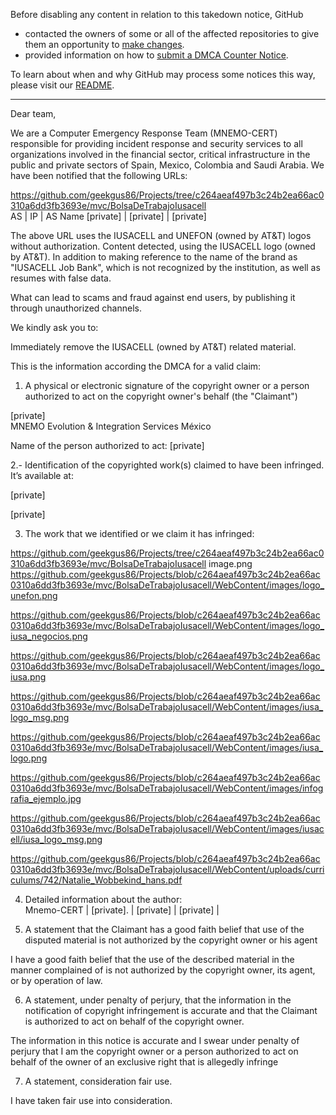 Before disabling any content in relation to this takedown notice, GitHub
- contacted the owners of some or all of the affected repositories to give them an opportunity to [make changes](https://docs.github.com/en/github/site-policy/dmca-takedown-policy#a-how-does-this-actually-work).
- provided information on how to [submit a DMCA Counter Notice](https://docs.github.com/en/articles/guide-to-submitting-a-dmca-counter-notice).

To learn about when and why GitHub may process some notices this way, please visit our [README](https://github.com/github/dmca/blob/master/README.md#anatomy-of-a-takedown-notice).

---

Dear team,

We are a Computer Emergency Response Team (MNEMO-CERT) responsible for providing incident response and security services to all organizations involved in the financial sector, critical infrastructure in the public and private sectors of Spain, Mexico, Colombia and Saudi Arabia. We have been notified that the following URLs:   

https://github.com/geekgus86/Projects/tree/c264aeaf497b3c24b2ea66ac0310a6dd3fb3693e/mvc/BolsaDeTrabajoIusacell  
AS        | IP                       | AS Name
[private]    | [private]    | [private] 

The above URL uses the IUSACELL and UNEFON (owned by AT&T) logos without authorization. Content detected, using the IUSACELL logo (owned by AT&T). In addition to making reference to the name of the brand as "IUSACELL Job Bank", which is not recognized by the institution, as well as resumes with false data.

What can lead to scams and fraud against end users, by publishing it through unauthorized channels.

We kindly ask you to:

Immediately remove the IUSACELL (owned by AT&T) related material.

This is the information according the DMCA for a valid claim:

1. A physical or electronic signature of the copyright owner or a person authorized to act on the copyright owner's behalf (the "Claimant")

[private]  
MNEMO Evolution & Integration Services México

Name of the person authorized to act: [private] 

2.- Identification of the copyrighted work(s) claimed to have been infringed. It’s available at:


[private]


[private]

3. The work that we identified or we claim it has infringed: 

https://github.com/geekgus86/Projects/tree/c264aeaf497b3c24b2ea66ac0310a6dd3fb3693e/mvc/BolsaDeTrabajoIusacell
image.png
https://github.com/geekgus86/Projects/blob/c264aeaf497b3c24b2ea66ac0310a6dd3fb3693e/mvc/BolsaDeTrabajoIusacell/WebContent/images/logo_unefon.png

https://github.com/geekgus86/Projects/blob/c264aeaf497b3c24b2ea66ac0310a6dd3fb3693e/mvc/BolsaDeTrabajoIusacell/WebContent/images/logo_iusa_negocios.png

https://github.com/geekgus86/Projects/blob/c264aeaf497b3c24b2ea66ac0310a6dd3fb3693e/mvc/BolsaDeTrabajoIusacell/WebContent/images/logo_iusa.png

https://github.com/geekgus86/Projects/blob/c264aeaf497b3c24b2ea66ac0310a6dd3fb3693e/mvc/BolsaDeTrabajoIusacell/WebContent/images/iusa_logo_msg.png

https://github.com/geekgus86/Projects/blob/c264aeaf497b3c24b2ea66ac0310a6dd3fb3693e/mvc/BolsaDeTrabajoIusacell/WebContent/images/iusa_logo.png

https://github.com/geekgus86/Projects/blob/c264aeaf497b3c24b2ea66ac0310a6dd3fb3693e/mvc/BolsaDeTrabajoIusacell/WebContent/images/infografia_ejemplo.jpg

https://github.com/geekgus86/Projects/blob/c264aeaf497b3c24b2ea66ac0310a6dd3fb3693e/mvc/BolsaDeTrabajoIusacell/WebContent/images/iusacell/iusa_logo_msg.png

https://github.com/geekgus86/Projects/blob/c264aeaf497b3c24b2ea66ac0310a6dd3fb3693e/mvc/BolsaDeTrabajoIusacell/WebContent/uploads/curriculums/742/Natalie_Wobbekind_hans.pdf


4. Detailed information about the author:  
Mnemo-CERT  | [private]. | [private] |  [private] |

5. A statement that the Claimant has a good faith belief that use of the disputed material is not authorized by the copyright owner or his agent

 I have a good faith belief that the use of the described material in the manner complained of is not authorized by the copyright owner, its agent, or by operation of law.

6.  A statement, under penalty of perjury, that the information in the notification of copyright infringement is accurate and that the Claimant is authorized to act on behalf of the copyright owner.

 The information in this notice is accurate and I swear under penalty of perjury that I am the copyright owner or a person authorized to act on behalf of the owner of an exclusive right that is allegedly infringe 

7. A statement, consideration fair use.

I have taken fair use into consideration.

